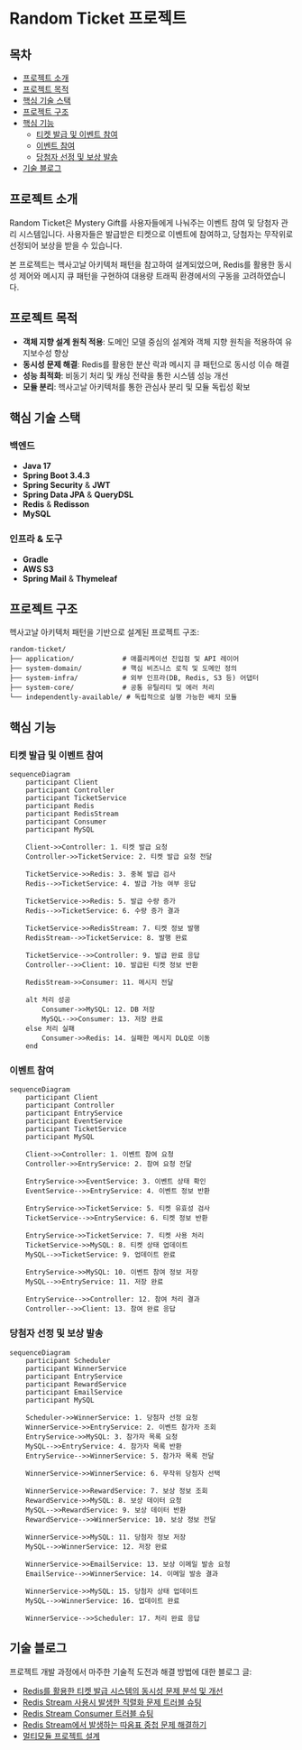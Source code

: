 # Random Ticket 프로젝트


## 목차
- [프로젝트 소개](#프로젝트-소개)
- [프로젝트 목적](#프로젝트-목적)
- [핵심 기술 스택](#핵심-기술-스택)
- [프로젝트 구조](#프로젝트-구조)
- [핵심 기능](#핵심-기능)
  - [티켓 발급 및 이벤트 참여](#티켓-발급-및-이벤트-참여)
  - [이벤트 참여](#이벤트-참여)
  - [당첨자 선정 및 보상 발송](#당첨자-선정-및-보상-발송)
- [기술 블로그](#기술-블로그)

## 프로젝트 소개

Random Ticket은 Mystery Gift를 사용자들에게 나눠주는 이벤트 참여 및 당첨자 관리 시스템입니다. 사용자들은 발급받은 티켓으로 이벤트에 참여하고, 당첨자는 무작위로 선정되어 보상을 받을 수 있습니다. 

본 프로젝트는 헥사고날 아키텍처 패턴을 참고하여 설계되었으며, Redis를 활용한 동시성 제어와 메시지 큐 패턴을 구현하여 대용량 트래픽 환경에서의 구동을 고려하였습니다.

## 프로젝트 목적

- **객체 지향 설계 원칙 적용**: 도메인 모델 중심의 설계와 객체 지향 원칙을 적용하여 유지보수성 향상
- **동시성 문제 해결**: Redis를 활용한 분산 락과 메시지 큐 패턴으로 동시성 이슈 해결
- **성능 최적화**: 비동기 처리 및 캐싱 전략을 통한 시스템 성능 개선
- **모듈 분리**: 헥사고날 아키텍처를 통한 관심사 분리 및 모듈 독립성 확보

## 핵심 기술 스택

### 백엔드
- **Java 17**
- **Spring Boot 3.4.3**
- **Spring Security** & **JWT**
- **Spring Data JPA** & **QueryDSL**
- **Redis** & **Redisson**
- **MySQL**

### 인프라 & 도구
- **Gradle**
- **AWS S3**
- **Spring Mail** & **Thymeleaf**

## 프로젝트 구조

헥사고날 아키텍처 패턴을 기반으로 설계된 프로젝트 구조:

```
random-ticket/
├── application/            # 애플리케이션 진입점 및 API 레이어
├── system-domain/          # 핵심 비즈니스 로직 및 도메인 정의
├── system-infra/           # 외부 인프라(DB, Redis, S3 등) 어댑터
├── system-core/            # 공통 유틸리티 및 에러 처리
└── independently-available/ # 독립적으로 실행 가능한 배치 모듈
```

## 핵심 기능

### 티켓 발급 및 이벤트 참여

```mermaid
sequenceDiagram
    participant Client
    participant Controller
    participant TicketService
    participant Redis
    participant RedisStream
    participant Consumer
    participant MySQL

    Client->>Controller: 1. 티켓 발급 요청
    Controller->>TicketService: 2. 티켓 발급 요청 전달
    
    TicketService->>Redis: 3. 중복 발급 검사
    Redis-->>TicketService: 4. 발급 가능 여부 응답
    
    TicketService->>Redis: 5. 발급 수량 증가
    Redis-->>TicketService: 6. 수량 증가 결과
    
    TicketService->>RedisStream: 7. 티켓 정보 발행
    RedisStream-->>TicketService: 8. 발행 완료
    
    TicketService-->>Controller: 9. 발급 완료 응답
    Controller-->>Client: 10. 발급된 티켓 정보 반환
    
    RedisStream->>Consumer: 11. 메시지 전달
    
    alt 처리 성공
        Consumer->>MySQL: 12. DB 저장
        MySQL-->>Consumer: 13. 저장 완료
    else 처리 실패
        Consumer->>Redis: 14. 실패한 메시지 DLQ로 이동
    end
```

### 이벤트 참여
```mermaid
sequenceDiagram
    participant Client
    participant Controller
    participant EntryService
    participant EventService
    participant TicketService
    participant MySQL

    Client->>Controller: 1. 이벤트 참여 요청
    Controller->>EntryService: 2. 참여 요청 전달
    
    EntryService->>EventService: 3. 이벤트 상태 확인
    EventService-->>EntryService: 4. 이벤트 정보 반환
    
    EntryService->>TicketService: 5. 티켓 유효성 검사
    TicketService-->>EntryService: 6. 티켓 정보 반환
    
    EntryService->>TicketService: 7. 티켓 사용 처리
    TicketService->>MySQL: 8. 티켓 상태 업데이트
    MySQL-->>TicketService: 9. 업데이트 완료
    
    EntryService->>MySQL: 10. 이벤트 참여 정보 저장
    MySQL-->>EntryService: 11. 저장 완료
    
    EntryService-->>Controller: 12. 참여 처리 결과
    Controller-->>Client: 13. 참여 완료 응답
```

### 당첨자 선정 및 보상 발송

```mermaid
sequenceDiagram
    participant Scheduler
    participant WinnerService
    participant EntryService
    participant RewardService
    participant EmailService
    participant MySQL

    Scheduler->>WinnerService: 1. 당첨자 선정 요청
    WinnerService->>EntryService: 2. 이벤트 참가자 조회
    EntryService->>MySQL: 3. 참가자 목록 요청
    MySQL-->>EntryService: 4. 참가자 목록 반환
    EntryService-->>WinnerService: 5. 참가자 목록 전달
    
    WinnerService->>WinnerService: 6. 무작위 당첨자 선택
    
    WinnerService->>RewardService: 7. 보상 정보 조회
    RewardService->>MySQL: 8. 보상 데이터 요청
    MySQL-->>RewardService: 9. 보상 데이터 반환
    RewardService-->>WinnerService: 10. 보상 정보 전달
    
    WinnerService->>MySQL: 11. 당첨자 정보 저장
    MySQL-->>WinnerService: 12. 저장 완료
    
    WinnerService->>EmailService: 13. 보상 이메일 발송 요청
    EmailService-->>WinnerService: 14. 이메일 발송 결과
    
    WinnerService->>MySQL: 15. 당첨자 상태 업데이트
    MySQL-->>WinnerService: 16. 업데이트 완료
    
    WinnerService-->>Scheduler: 17. 처리 완료 응답
```

## 기술 블로그

프로젝트 개발 과정에서 마주한 기술적 도전과 해결 방법에 대한 블로그 글:

- [Redis를 활용한 티켓 발급 시스템의 동시성 문제 분석 및 개선](https://velog.io/@hyeonseob22/Redis%EB%A5%BC-%ED%99%9C%EC%9A%A9%ED%95%9C-%ED%8B%B0%EC%BC%93-%EB%B0%9C%EA%B8%89-%EC%8B%9C%EC%8A%A4%ED%85%9C%EC%9D%98-%EB%8F%99%EC%8B%9C%EC%84%B1-%EB%AC%B8%EC%A0%9C-%EB%B6%84%EC%84%9D-%EB%B0%8F-%EA%B0%9C%EC%84%A0)
- [Redis Stream 사용시 발생한 직렬화 문제 트러블 슈팅](https://velog.io/@hyeonseob22/Redis-Stream-%EC%82%AC%EC%9A%A9%EC%8B%9C-%EB%B0%9C%EC%83%9D%ED%95%9C-%EC%A7%81%EB%A0%AC%ED%99%94-%EB%AC%B8%EC%A0%9C-%ED%8A%B8%EB%9F%AC%EB%B8%94-%EC%8A%88%ED%8C%85)
- [Redis Stream Consumer 트러블 슈팅](https://velog.io/@hyeonseob22/Redis-Stream-Consumer-Trouble-Shooting)
- [Redis Stream에서 발생하는 따옴표 중첩 문제 해결하기](https://velog.io/@hyeonseob22/Redis-Stream%EC%97%90%EC%84%9C-%EB%B0%9C%EC%83%9D%ED%95%98%EB%8A%94-%EB%94%B0%EC%98%B4%ED%91%9C-%EC%A4%91%EC%B2%A9-%EB%AC%B8%EC%A0%9C-%ED%95%B4%EA%B2%B0%ED%95%98%EA%B8%B0)
- [멀티모듈 프로젝트 설계](https://velog.io/@hyeonseob22/Temp-Title-gsdhgvye)



